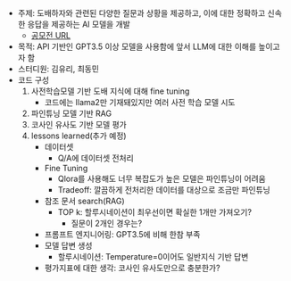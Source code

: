 - 주제: 도배하자와 관련된 다양한 질문과 상황을 제공하고, 이에 대한 정확하고 신속한 응답을 제공하는 AI 모델을 개발
    - [공모전 URL](https://dacon.io/competitions/official/236216/overview/description)
- 목적: API 기반인 GPT3.5 이상 모델을 사용함에 앞서 LLM에 대한 이해를 높이고자 함
- 스터디원: 김유리, 최동민
- 코드 구성
    1. 사전학습모델 기반 도배 지식에 대해 fine tuning
        - 코드에는 llama2만 기재돼있지만 여러 사전 학습 모델 시도 
    2. 파인튜닝 모델 기반 RAG
    3. 코사인 유사도 기반 모델 평가
    4. lessons learned(추가 예정) 
        - 데이터셋
            - Q/A에 데이터셋 전처리 
        - Fine Tuning
            - Qlora를 사용해도 너무 복잡도가 높은 모델은 파인튜닝이 어려움
            - Tradeoff: 깔끔하게 전처리한 데이터를 대상으로 조금만 파인튜닝
        - 참조 문서 search(RAG)
            - TOP k: 할루시네이션이 최우선이면 확실한 1개만 가져오기?
                - 질문이 2개인 경우는?
        - 프롬프트 엔지니어링: GPT3.5에 비해 한참 부족
        - 모델 답변 생성
            - 할루시네이션: Temperature=0이어도 일반지식 기반 답변
        - 평가지표에 대한 생각: 코사인 유사도만으로 충분한가?
       